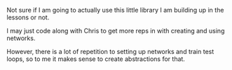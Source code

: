 Not sure if I am going to actually use this little library I am building up in the lessons or not.

I may just code along with Chris to get more reps in with creating and using networks.

However, there is a lot of repetition to setting up networks and train test loops, so to me it makes sense to create abstractions for that.

